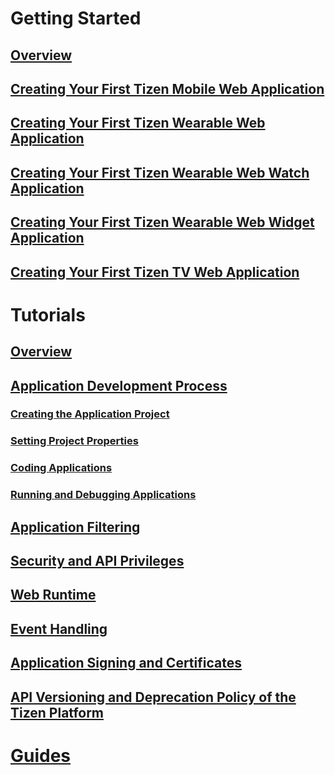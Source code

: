 # Getting Started
## [Overview](/application/web/getting-started/overview.md)
## [Creating Your First Tizen Mobile Web Application](/application/web/getting-started/mobile/first-app.md)
## [Creating Your First Tizen Wearable Web Application](/application/web/getting-started/wearable/first-app.md)
## [Creating Your First Tizen Wearable Web Watch Application](/application/web/getting-started/wearable-watch/first-app-watch.md)
## [Creating Your First Tizen Wearable Web Widget Application](/application/web/getting-started/wearable-widget/first-app-widget.md)
## [Creating Your First Tizen TV Web Application](/application/web/getting-started/tv/first-app.md)

# Tutorials
## [Overview](/application/web/tutorials/overview.md)
## [Application Development Process](/application/web/tutorials/process/app-dev-process.md)
### [Creating the Application Project](/application/web/tutorials/process/creating-app-project.md)
### [Setting Project Properties](/application/web/tutorials/process/setting-properties.md)
### [Coding Applications](/application/web/tutorials/process/coding-app.md)
### [Running and Debugging Applications](/application/web/tutorials/process/run-debug-app.md)
## [Application Filtering](/application/web/tutorials/app-filtering.md)
## [Security and API Privileges](/application/web/tutorials/sec-privileges.md)
## [Web Runtime](/application/web/tutorials/web-runtime.md)
## [Event Handling](/application/web/tutorials/event-handling.md)
## [Application Signing and Certificates](/application/web/tutorials/sign-certificate.md)
## [API Versioning and Deprecation Policy of the Tizen Platform](/application/web/tutorials/deprecation-policy.md)

# [Guides](/application/web/guides/index.md)


